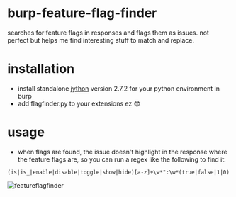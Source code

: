 # burp-feature-flag-finder
searches for feature flags in responses and flags them as issues. not perfect but helps me find interesting stuff to match and replace.

# installation
- install standalone [jython](https://repo1.maven.org/maven2/org/python/jython-standalone/2.7.2/jython-standalone-2.7.2.jar) version 2.7.2 for your python environment in burp
- add flagfinder.py to your extensions
ez 😎

# usage
- when flags are found, the issue doesn't highlight in the response where the feature flags are, so you can run a regex like the following to find it:
```re
(is|is_|enable|disable|toggle|show|hide)[a-z]+\w*":\w*(true|false|1|0)
```
![featureflagfinder](https://github.com/user-attachments/assets/91a30031-9ff3-4f1e-a976-e6af931bfc50)
